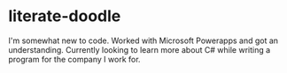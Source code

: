 # literate-doodle
I'm somewhat new to code. Worked with Microsoft Powerapps and got an understanding.
Currently looking to learn more about C# while writing a program for the company I work for.
